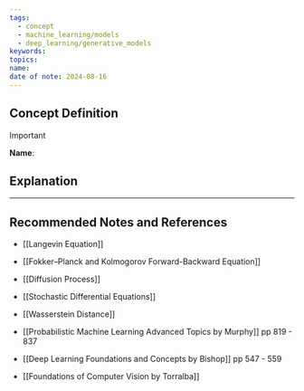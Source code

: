 ```yaml
---
tags:
  - concept
  - machine_learning/models
  - deep_learning/generative_models
keywords: 
topics: 
name: 
date of note: 2024-08-16
---
```


## Concept Definition

>[!important]
>**Name**: 



## Explanation




-----------
##  Recommended Notes and References


- [[Langevin Equation]]
- [[Fokker–Planck and Kolmogorov Forward-Backward Equation]]
- [[Diffusion Process]]
- [[Stochastic Differential Equations]]


- [[Wasserstein Distance]]
- [[Probabilistic Machine Learning Advanced Topics by Murphy]] pp 819 - 837
- [[Deep Learning Foundations and Concepts by Bishop]] pp 547 - 559
- [[Foundations of Computer Vision by Torralba]]